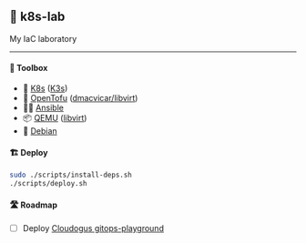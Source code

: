 ## 🧪 k8s-lab

My IaC laboratory

---

#### 🧰 Toolbox

- 🎡 [K8s](https://kubernetes.io/) ([K3s](https://k3s.io/))
- 👷 [OpenTofu](https://opentofu.org/) ([dmacvicar/libvirt](https://github.com/dmacvicar/terraform-provider-libvirt))
- 🧑‍🏭 [Ansible](https://github.com/ansible/ansible)
- 📦 [QEMU](https://www.qemu.org/) ([libvirt](https://libvirt.org/))
- 🍥 [Debian](https://www.debian.org/)

#### 🏗️ Deploy

```sh
sudo ./scripts/install-deps.sh
./scripts/deploy.sh
```

#### 🛣️ Roadmap

- [ ] Deploy [Cloudogus gitops-playground](https://github.com/cloudogu/gitops-playground)
